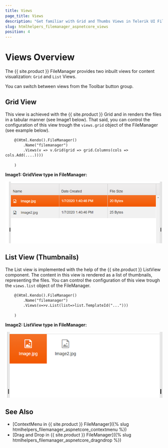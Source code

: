 ```yaml
---
title: Views
page_title: Views
description: "Get familiar with Grid and Thumbs Views in Telerik UI FileManager for {{ site.framework }}."
slug: htmlhelpers_filemanager_aspnetcore_views
position: 4
---
```


# Views Overview

The {{ site.product }} FileManager provides two inbuilt views for content visualization: `Grid` and `List` Views.  

You can switch between views from the Toolbar button group.

## Grid View
This view is achieved with the {{ site.product }} Grid and in renders the files in a tabular manner (see Image1 below). That said, you can control the configuration of this view trough the `views.grid` object of the FileManager (see example below). 

        
        @(Html.Kendo().FileManager()
            .Name("filemanager")
            .Views(v => v.Grid(grid => grid.Columns(cols => cols.Add(....))))
        
        )
        

**Image1: GridView type in FileManager:**

<img src="gridview.png">

## List View (Thumbnails)

The List view is implemented with the help of the {{ site.product }} ListView component. The content in this view is rendered as a list of thumbnails, representing the files. You can control the configuration of this view trough the `views.list` object of the FileManager. 

        
        @(Html.Kendo().FileManager()
            .Name("filemanager")
            .Views(v=>v.List(list=>list.TemplateId("...")))
        
        )
        
**Image2: ListView type in FileManager:** 

<img src="listview.png">

## See Also

* [ContextMenu in {{ site.product }} FileManager]({% slug htmlhelpers_filemanager_aspnetcore_contextmenu %})
* [Drag and Drop in {{ site.product }} FileManager]({% slug htmlhelpers_filemanager_aspnetcore_dragndrop %})
